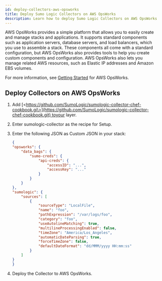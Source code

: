 ```yaml
---
id: deploy-collectors-aws-opsworks
title: Deploy Sumo Logic Collectors on AWS OpsWorks
description: Learn how to deploy Sumo Logic Collectors on AWS OpsWorks.
---
```



AWS OpsWorks provides a simple platform that allows you to easily create and manage stacks and applications. It supports standard components such as application servers, database servers, and load balancers, which you use to assemble a stack. These components all come with a standard configuration, but AWS OpsWorks also provides tools to help you create custom components and configuration. AWS OpsWorks also lets you manage related AWS resources, such as Elastic IP addresses and Amazon EBS volumes.

For more information, see [Getting Started](http://docs.aws.amazon.com/opsworks/latest/userguide/gettingstarted-opscm.html) for AWS OpsWorks.

## Deploy Collectors on AWS OpsWorks

1. Add [\<https://github.com/SumoLogic/sumologic-collector-chef-cookbook.gi\>](https://github.com/SumoLogic/sumologic-collector-chef-cookbook.git) toyour layer.
1. Enter sumologic-collector as the recipe for Setup.
1. Enter the following JSON as Custom JSON in your stack:

    ```json
    {
    "opsworks": {
        "data_bags": {
            "sumo-creds": {
                "api-creds": {
                    "accessID": "...",
                    "accessKey": "..."
                }
            }
        }
    },
    "sumologic": {
        "sources": [
            {
                "sourceType": "LocalFile",
                "name": "foo",
                "pathExpression": "/var/logs/foo",
                "category": "foo",
                "useAutolineMatching": true,
                "multilineProcessingEnabled": false,
                "timeZone": "America/Los_Angeles",
                "automaticDateParsing": true,
                "forceTimeZone": false,
                "defaultDateFormat": "dd/MMM/yyyy HH:mm:ss"
            }
        ]
    }
    }
    ```

1. Deploy the Collector to AWS OpsWorks.
